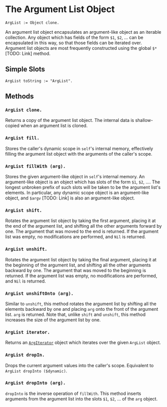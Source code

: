 
# The Argument List Object

    ArgList := Object clone.

An argument list object encapsulates an argument-like object as an
iterable collection. Any object which has fields of the form `$1`,
`$2`, ... can be encapsulated in this way, so that those fields can be
iterated over. Argument list objects are most frequently constructed
using the global `$*` [TODO: Link] method.

## Simple Slots

    ArgList toString := "ArgList".

## Methods

### `ArgList clone.`

Returns a copy of the argument list object. The internal data is
shallow-copied when an argument list is cloned.

### `ArgList fill.`

Stores the caller's dynamic scope in `self`'s internal memory,
effectively filling the argument list object with the arguments of the
caller's scope.

### `ArgList fillWith (arg).`

Stores the given argument-like object in `self`'s internal memory. An
argument-like object is an object which has slots of the form `$1`,
`$2`, .... The longest unbroken prefix of such slots will be taken to
be the argument list's elements. In particular, any dynamic scope
object is an argument-like object, and `$argv` [TODO: Link] is also an
argument-like object.

### `ArgList shift.`

Rotates the argument list object by taking the first argument, placing
it at the end of the argument list, and shifting all the other
arguments forward by one. The argument that was moved to the end is
returned. If the argument list was empty, no modifications are
performed, and `Nil` is returned.

### `ArgList unshift.`

Rotates the argument list object by taking the final argument, placing
it at the beginning of the argument list, and shifting all the other
arguments backward by one. The argument that was moved to the
beginning is returned. If the argument list was empty, no
modifications are performed, and `Nil` is returned.

### `ArgList unshiftOnto (arg).`

Similar to `unshift`, this method rotates the argument list by
shifting all the elements backward by one and placing `arg` onto the
front of the argument list. `arg` is returned. Note that, unlike
`shift` and `unshift`, this method increases the size of the argument
list by one.

### `ArgList iterator.`

Returns an [`ArgIterator`](iterator.md#argiterator) object which
iterates over the given `ArgList` object.

### `ArgList dropIn.`

Drops the current argument values into the caller's scope. Equivalent
to `ArgList dropInto ($dynamic)`.

### `ArgList dropInto (arg).`

`dropInto` is the inverse operation of `fillWith`. This method inserts
arguments from the argument list into the slots `$1`, `$2`, ... of the
`arg` object.
